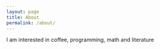 ```yaml
---
layout: page
title: About
permalink: /about/
---
```


I am interested in coffee, programming, math and literature
